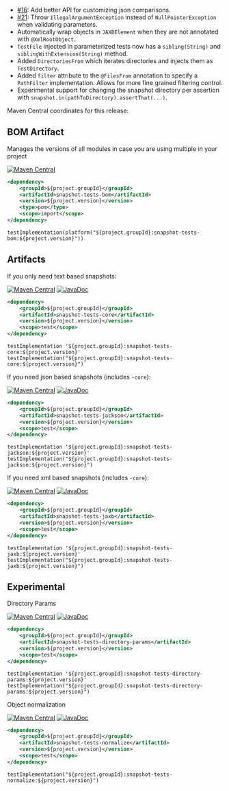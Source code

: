 * [#16](https://github.com/skuzzle/snapshot-tests/issues/16): Add better API for customizing json comparisons.
* [#21](https://github.com/skuzzle/snapshot-tests/issues/21): Throw `IllegalArgumentException` instead of `NullPointerException` when validating parameters.
* Automatically wrap objects in `JAXBElement` when they are not annotated with `@XmlRootObject`.
* `TestFile` injected in parameterized tests now has a `sibling(String)` and `siblingWithExtension(String)` method.
* Added `DirectoriesFrom` which iterates directories and injects them as `TestDirectory`.
* Added `filter` attribute to the `@FilesFrom` annotation to specify a `PathFilter` implementation. Allows for more fine grained filtering control.
* Experimental support for changing the snapshot directory per assertion with `snapshot.in(pathToDirectory).assertThat(...)`.

Maven Central coordinates for this release:

## BOM Artifact
Manages the versions of all modules in case you are using multiple in your project

[![Maven Central](https://img.shields.io/static/v1?label=MavenCentral&message=${project.version}&color=blue)](https://search.maven.org/artifact/${project.groupId}/snapshot-tests-bom/${project.version}/jar)

```xml
<dependency>
    <groupId>${project.groupId}</groupId>
    <artifactId>snapshot-tests-bom</artifactId>
    <version>${project.version}</version>
    <type>pom</type>
    <scope>import</scope>
</dependency>
```

```
testImplementation(platform("${project.groupId}:snapshot-tests-bom:${project.version}"))
```

## Artifacts
If you only need text based snapshots:

[![Maven Central](https://img.shields.io/static/v1?label=MavenCentral&message=${project.version}&color=blue)](https://search.maven.org/artifact/${project.groupId}/snapshot-tests-core/${project.version}/jar) [![JavaDoc](https://img.shields.io/static/v1?label=JavaDoc&message=${project.version}&color=orange)](http://www.javadoc.io/doc/${project.groupId}/snapshot-tests-core/${project.version})

```xml
<dependency>
    <groupId>${project.groupId}</groupId>
    <artifactId>snapshot-tests-core</artifactId>
    <version>${project.version}</version>
    <scope>test</scope>
</dependency>
```

```
testImplementation '${project.groupId}:snapshot-tests-core:${project.version}'
testImplementation("${project.groupId}:snapshot-tests-core:${project.version}")
```

If you need json based snapshots (includes `-core`):

[![Maven Central](https://img.shields.io/static/v1?label=MavenCentral&message=${project.version}&color=blue)](https://search.maven.org/artifact/${project.groupId}/snapshot-tests-jackson/${project.version}/jar) [![JavaDoc](https://img.shields.io/static/v1?label=JavaDoc&message=${project.version}&color=orange)](http://www.javadoc.io/doc/${project.groupId}/snapshot-tests-jackson/${project.version})

```xml
<dependency>
    <groupId>${project.groupId}</groupId>
    <artifactId>snapshot-tests-jackson</artifactId>
    <version>${project.version}</version>
    <scope>test</scope>
</dependency>
```

```
testImplementation '${project.groupId}:snapshot-tests-jackson:${project.version}'
testImplementation("${project.groupId}:snapshot-tests-jackson:${project.version}")
```

If you need xml based snapshots (includes `-core`):

[![Maven Central](https://img.shields.io/static/v1?label=MavenCentral&message=${project.version}&color=blue)](https://search.maven.org/artifact/${project.groupId}/snapshot-tests-jaxb/${project.version}/jar) [![JavaDoc](https://img.shields.io/static/v1?label=JavaDoc&message=${project.version}&color=orange)](http://www.javadoc.io/doc/${project.groupId}/snapshot-tests-jaxb/${project.version})

```xml
<dependency>
    <groupId>${project.groupId}</groupId>
    <artifactId>snapshot-tests-jaxb</artifactId>
    <version>${project.version}</version>
    <scope>test</scope>
</dependency>
```

```
testImplementation '${project.groupId}:snapshot-tests-jaxb:${project.version}'
testImplementation("${project.groupId}:snapshot-tests-jaxb:${project.version}")
```

## Experimental
Directory Params

[![Maven Central](https://img.shields.io/static/v1?label=MavenCentral&message=${project.version}&color=blue)](https://search.maven.org/artifact/${project.groupId}/snapshot-tests-directory-params/${project.version}/jar) [![JavaDoc](https://img.shields.io/static/v1?label=JavaDoc&message=${project.version}&color=orange)](http://www.javadoc.io/doc/${project.groupId}/snapshot-tests-directory-params/${project.version})

```xml
<dependency>
    <groupId>${project.groupId}</groupId>
    <artifactId>snapshot-tests-directory-params</artifactId>
    <version>${project.version}</version>
    <scope>test</scope>
</dependency>
```

```
testImplementation '${project.groupId}:snapshot-tests-directory-params:${project.version}'
testImplementation("${project.groupId}:snapshot-tests-directory-params:${project.version}")
```

Object normalization

[![Maven Central](https://img.shields.io/static/v1?label=MavenCentral&message=${project.version}&color=blue)](https://search.maven.org/artifact/${project.groupId}/snapshot-tests-normalize/${project.version}/jar) [![JavaDoc](https://img.shields.io/static/v1?label=JavaDoc&message=${project.version}&color=orange)](http://www.javadoc.io/doc/${project.groupId}/snapshot-tests-normalize/${project.version})

```xml
<dependency>
    <groupId>${project.groupId}</groupId>
    <artifactId>snapshot-tests-normalize</artifactId>
    <version>${project.version}</version>
    <scope>test</scope>
</dependency>
```

```
testImplementation("${project.groupId}:snapshot-tests-normalize:${project.version}")
```
